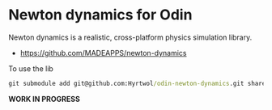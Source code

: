 # Newton dynamics for Odin

Newton dynamics is a realistic, cross-platform physics simulation library.

- <https://github.com/MADEAPPS/newton-dynamics>

To use the lib

```bat
git submodule add git@github.com:Hyrtwol/odin-newton-dynamics.git shared/newton_dynamics
```

__WORK IN PROGRESS__
